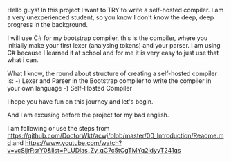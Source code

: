 Hello guys!
In this project I want to TRY to write a self-hosted compiler.
I am a very unexperienced student, so you know I don't know the deep, deep progress in the background.

I will use C# for my bootstrap compiler, this is the compiler, where you initially make your first lexer (analysing tokens) and your parser. I am using C# because I learned it at school and for me it is very easy
to just use that what i can.

What I know, the round about structure of creating a self-hosted compiler is:
 -) Lexer and Parser in the Bootstrap compiler to write the compiler in your own language
 -) Self-Hosted Compiler

I hope you have fun on this journey and let's begin.

And I am excusing before the project for my bad english.

I am following or use the steps from https://github.com/DoctorWkt/acwj/blob/master/00_Introduction/Readme.md and https://www.youtube.com/watch?v=vcSijrRsrY0&list=PLUDlas_Zy_qC7c5tCgTMYq2idyyT241qs
